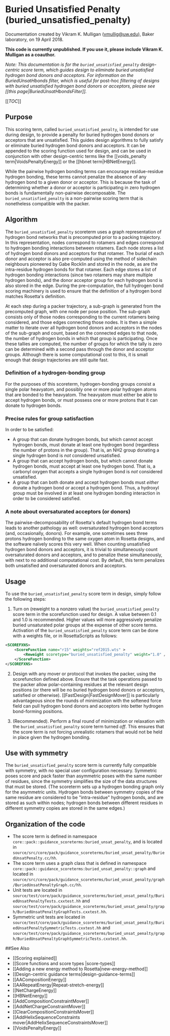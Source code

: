 # Buried Unsatisfied Penalty (buried_unsatisfied_penalty) 
Documentation created by Vikram K. Mulligan (vmullig@uw.edu), Baker laboratory, on 19 April 2018.

**This code is currently unpublished.  If you use it, please include Vikram K. Mulligan as a coauthor.**

<i>Note:  This documentation is for the `buried_unsatisfied_penalty` design-centric score term, which guides design to eliminate buried unsatisfied hydrogen bond donors and acceptors.  For information on the BuriedUnsatHbonds filter, which is useful for </i>post-hoc<i> filtering of designs with buried unsatisfied hydrogen bond donors or acceptors, please see [[this page|BuriedUnsatHbondsFilter]].</i>

[[_TOC_]]

## Purpose

This scoring term, called `buried_unsatisfied_penalty`, is intended for use during design, to provide a penalty for buried hydrogen bond donors or acceptors that are unsatisfied.  This guides design algorithms to fully satisfy or eliminate buried hydrogen bond donors and acceptors.  It can be appended to the scoring function used for design, and can be used in conjunction with other design-centric terms like the [[voids_penalty term|VoidsPenaltyEnergy]] or the [[hbnet term|HBNetEnergy]].

While the pairwise hydrogen bonding terms can encourage residue-residue hydrogen bonding, these terms cannot penalize the absence of any hydrogen bond to a given donor or acceptor.  This is because the task of determining whether a donor or acceptor is participating in zero hydrogen bonds is fundamentally non-pairwise decomposable.  The `buried_unsatisfied_penalty` is a non-pairwise scoring term that is nonetheless compatible with the packer.

## Algorithm

The `buried_unsatisfied_penalty` scoreterm uses a graph representation of hydrogen bond networks that is precomputed prior to a packing trajectory.  In this representation, nodes correspond to rotamers and edges correspond to hydrogen bonding interactions between rotamers.  Each node stores a list of hydrogen bond donors and acceptors for that rotamer.  The burial of each donor and acceptor is also pre-computed using the method of sidechain neighbours pioneered by Gabe Rocklin and stored in the node, as are the intra-residue hydrogen bonds for that rotamer.  Each edge stores a list of hydrogen bonding interactions (since two rotamers may share multiple hydrogen bonds), and the donor acceptor group for each hydrogen bond is also stored in the edge.  During the pre-computation, the full hydrogen bond scoring machinery is used to ensure that the definition of a hydrogen bond matches Rosetta's definition.

At each step during a packer trajectory, a sub-graph is generated from the precomputed graph, with one node per pose position.  The sub-graph consists only of those nodes corresponding to the current rotamers being considered, and those edges connecting those nodes.  It is then a simple matter to iterate over all hydrogen bond donors and acceptors in the nodes of the sub-graph and count, based on the connected edges to that node, the number of hydrogen bonds in which that group is participating.  Once these tallies are computed, the number of groups for which the tally is zero can be determined with a second pass through the donor and acceptor groups.  Although there is some computational cost to this, it is small enough that design trajectories are still quite fast.

### Definition of a hydrogen-bonding group

For the purposes of this scoreterm, hydrogen-bonding groups consist a single polar heavyatom, and possibly one or more polar hydrogen atoms that are bonded to the heavyatom.  The heavyatom must either be able to accept hydrogen bonds, or must possess one or more protons that it can donate to hydrogen bonds.

### Precise rules for group satisfaction

In order to be satisfied:
- A group that can donate hydrogen bonds, but which cannot accept hydrogen bonds, must donate at least one hydrogen bond (regardless the number of protons in the group).  That is, an NH2 group donating a single hydrogen bond is _not_ considered unsatisfied.
- A group that can accept hydrogen bonds, but which cannot donate hydrogen bonds, must accept at least one hydrogen bond.  That is, a carbonyl oxygen that accepts a single hydrogen bond is _not_ considered unsatisfied.
- A group that can both donate and accept hydrogen bonds must _either_ donate a hydrogen bond _or_ accept a hydrogen bond.  Thus, a hydroxyl group must be involved in at least one hydrogen bonding interaction in order to be considered satisfied.

### A note about oversaturated acceptors (or donors)

The pairwise-decomposability of Rosetta's default hydrogen bond terms leads to another pathology as well: oversaturated hydrogen bond acceptors (and, occasionally, donors).  For example, one sometimes sees three protons hydrogen bonding to the same oxygen atom in Rosetta designs, and the software naïvely scores this very well.  When counting unsatisfied hydrogen bond donors and acceptors, it is trivial to simultaneously count oversaturated donors and acceptors, and to penalize these simultaneously, with next to no additional computational cost.  By default, this term penalizes both unsatisfied and oversaturated donors and acceptors.

## Usage

To use the `buried_unsatisfied_penalty` score term in design, simply follow the following steps:

1.  Turn on (reweight to a nonzero value) the `buried_unsatisfied_penalty` score term in the scorefunction used for design.  A value between 0.1 and 1.0 is recommended.  Higher values will more aggressively penalize buried unsaturated polar groups at the expense of other score terms.  Activation of the `buried_unsatisfied_penalty` score term can be done with a weights file, or in RosettaScripts as follows:

```xml
<SCOREFXNS>
	<ScoreFunction name="r15" weights="ref2015.wts" >
		<Reweight scoretype="buried_unsatisfied_penalty" weight="1.0" />
	</ScoreFunction>
</SCOREFXNS>
```

2.  Design with any mover or protocol that invokes the packer, using the scorefunction defined above.  Ensure that the task operations passed to the packer allow polar-containing residues at the relevant design positions (or there will be no buried hydrogen bond donors or acceptors, satisfied or otherwise).  [[FastDesign|FastDesignMover]] is particularly advantageous since the rounds of minimization with the softened force field can pull hydrogen bond donors and acceptors into better hydrogen bond-forming positions.

3.  (Recommended).  Perform a final round of minimization or relaxation with the `buried_unsatisfied_penalty` score term turned _off_.  This ensures that the score term is not forcing unrealistic rotamers that would not be held in place given the hydrogen bonding.

## Use with symmetry
The `buried_unsatisfied_penalty` score term is currently fully compatible with symmetry, with no special user configuration necessary.  Symmetric poses score and pack faster than asymmetric poses with the same number of residues, since the symmetry simplifies the size of the data structures that must be stored.  (The scoreterm sets up a hydrogen bonding graph only for the asymmetric units.  Hydrogen bonds between symmetry copies of the same residue are considered to be "intra-residue" hydrogen bonds, and are stored as such within nodes; hydrogen bonds between different residues in different symmetry copies are stored in the same edges.) 

## Organization of the code

* The score term is defined in namespace `core::pack::guidance_scoreterms:buried_unsat_penalty`, and is located in `source/src/core/pack/guidance_scoreterms/buried_unsat_penalty/BuriedUnsatPenalty.cc/hh`.
* The score term uses a graph class that is defined in namespace `core::pack::guidance_scoreterms:buried_unsat_penalty::graph` and located in `source/src/core/pack/guidance_scoreterms/buried_unsat_penalty/graph/BuriedUnsatPenaltyGraph.cc/hh`.
* Unit tests are located in `source/test/core/pack/guidance_scoreterms/buried_unsat_penalty/BuriedUnsatPenaltyTests.cxxtest.hh` and `source/test/core/pack/guidance_scoreterms/buried_unsat_penalty/graph/BuriedUnsatPenaltyGraphTests.cxxtest.hh`.
* Symmetric unit tests are located in `source/test/core/pack/guidance_scoreterms/buried_unsat_penalty/BuriedUnsatPenaltySymmetricTests.cxxtest.hh` and `source/test/core/pack/guidance_scoreterms/buried_unsat_penalty/graph/BuriedUnsatPenaltyGraphSymmetricTests.cxxtest.hh`.

##See Also

* [[Scoring explained]]
* [[Score functions and score types |score-types]]
* [[Adding a new energy method to Rosetta|new-energy-method]]
* [[Design-centric guidance terms|design-guidance-terms]]
* [[AACompositionEnergy]]
* [[AARepeatEnergy|Repeat-stretch-energy]]
* [[NetChargeEnergy]]
* [[HBNetEnergy]]
* [[AddCompositionConstraintMover]]
* [[AddNetChargeConstraintMover]]
* [[ClearCompositionConstraintsMover]]
* [[AddHelixSequenceConstraints mover|AddHelixSequenceConstraintsMover]]
* [[VoidsPenaltyEnergy]]
